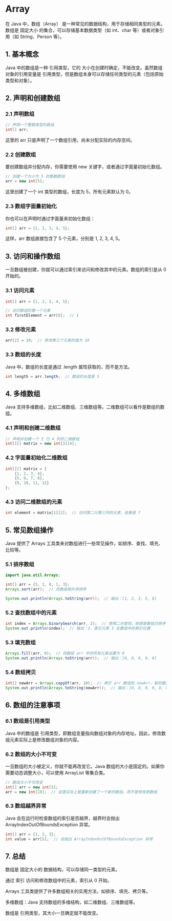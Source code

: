 # Array

在 Java 中，数组（Array） 是一种常见的数据结构，用于存储相同类型的元素。数组是 固定大小 的集合，可以存储基本数据类型（如 int、char 等）或者对象引用（如 String、Person 等）。

## 1. 基本概念

Java 中的数组是一种 引用类型，它的 大小在创建时确定，不能改变。虽然数组对象的引用变量是 引用类型，但是数组本身可以存储任何类型的元素（包括原始类型和对象）。

## 2. 声明和创建数组

### 2.1 声明数组

```java
// 声明一个整数类型的数组
int[] arr;
```

这里的 arr 只是声明了一个数组引用，尚未分配实际的内存空间。

### 2.2 创建数组

要创建数组并分配内存，你需要使用 new 关键字，或者通过字面量初始化数组。

```java
// 创建一个大小为 5 的整数数组
arr = new int[5];
```
这里创建了一个 int 类型的数组，长度为 5，所有元素默认为 0。

### 2.3 数组字面量初始化

你也可以在声明时通过字面量来初始化数组：

```java
int[] arr = {1, 2, 3, 4, 5};
```

这样，arr 数组直接包含了 5 个元素，分别是 1, 2, 3, 4, 5。

## 3. 访问和操作数组

一旦数组被创建，你就可以通过索引来访问和修改其中的元素。数组的索引是从 0 开始的。

### 3.1 访问元素

```java
int[] arr = {1, 2, 3, 4, 5};

// 访问数组的第一个元素
int firstElement = arr[0];  // 1
```

### 3.2 修改元素

```java
arr[2] = 10;  // 修改第三个元素的值为 10
```

### 3.3 数组的长度

Java 中，数组的长度是通过 .length 属性获取的，而不是方法。
```java
int length = arr.length;  // 数组的长度是 5

```

## 4. 多维数组

Java 支持多维数组，比如二维数组、三维数组等。二维数组可以看作是数组的数组。

### 4.1 声明和创建二维数组

```java
// 声明并创建一个 3 行 4 列的二维数组
int[][] matrix = new int[3][4];

```


### 4.2 字面量初始化二维数组

```java
int[][] matrix = {
    {1, 2, 3, 4},
    {5, 6, 7, 8},
    {9, 10, 11, 12}
};
```

### 4.3 访问二维数组的元素

```java
int element = matrix[1][2];  // 访问第二行第三列的元素，结果是 7
```

## 5. 常见数组操作

Java 提供了 Arrays 工具类来对数组进行一些常见操作，如排序、查找、填充、比较等。

### 5.1 排序数组

```java
import java.util.Arrays;

int[] arr = {5, 2, 8, 1, 3};
Arrays.sort(arr);  // 将数组按升序排序

System.out.println(Arrays.toString(arr));  // 输出：[1, 2, 3, 5, 8]

```

### 5.2 查找数组中的元素

```java
int index = Arrays.binarySearch(arr, 3);  // 使用二分查找，前提是数组已排序
System.out.println(index);  // 输出：2，表示元素 3 在数组中的索引位置
```

### 5.3 填充数组

```java
Arrays.fill(arr, 0);  // 将数组 arr 中的所有元素设置为 0
System.out.println(Arrays.toString(arr));  // 输出：[0, 0, 0, 0, 0]
```

### 5.4 数组拷贝

```java
int[] newArr = Arrays.copyOf(arr, 10);  // 拷贝 arr 数组到 newArr，新的数组大小为 10
System.out.println(Arrays.toString(newArr));  // 输出：[0, 0, 0, 0, 0, 0, 0, 0, 0, 0]
```

## 6. 数组的注意事项

### 6.1 数组是引用类型

Java 中的数组是 引用类型，即数组变量指向数组对象的内存地址。因此，修改数组元素实际上是修改数组对象的内容。

###  6.2 数组的大小不可变

一旦数组的大小被定义，你就不能再改变它。Java 数组的大小是固定的。如果你需要动态调整大小，可以使用 ArrayList 等集合类。

```java
// 数组大小不可改变
int[] arr = new int[5];
arr = new int[10];  // 这里实际上是重新创建了一个新的数组，而不是修改原数组
```

### 6.3 数组越界异常
Java 会在运行时检查数组的索引是否越界，越界时会抛出 ArrayIndexOutOfBoundsException 异常。

```java
int[] arr = {1, 2, 3};
int value = arr[5];  // 会抛出 ArrayIndexOutOfBoundsException 异常
```

## 7. 总结

数组是 固定大小的 数据结构，可以存储同一类型的元素。

通过 索引 访问和修改数组中的元素，索引从 0 开始。

Arrays 工具类提供了许多数组相关的实用方法，如排序、填充、拷贝等。

多维数组：Java 支持数组的多维结构，如二维数组、三维数组等。

数组是 引用类型，其大小一旦确定就不能改变。
